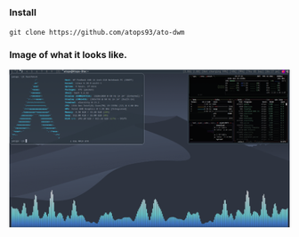 ### Install
`git clone https://github.com/atops93/ato-dwm`

### Image of what it looks like.
![alt text](https://github.com/Atops93/ato-dwm/blob/main/goated-rice.png)
